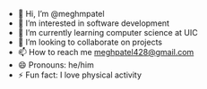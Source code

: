 - 👋 Hi, I’m @meghmpatel
- 👀 I’m interested in software development
- 🌱 I’m currently learning computer science at UIC
- 💞️ I’m looking to collaborate on projects
- 📫 How to reach me meghpatel428@gmail.com
- 😄 Pronouns: he/him
- ⚡ Fun fact: I love physical activity

<!---
meghmpatel/meghmpatel is a ✨ special ✨ repository because its `README.md` (this file) appears on your GitHub profile.
You can click the Preview link to take a look at your changes.
--->
